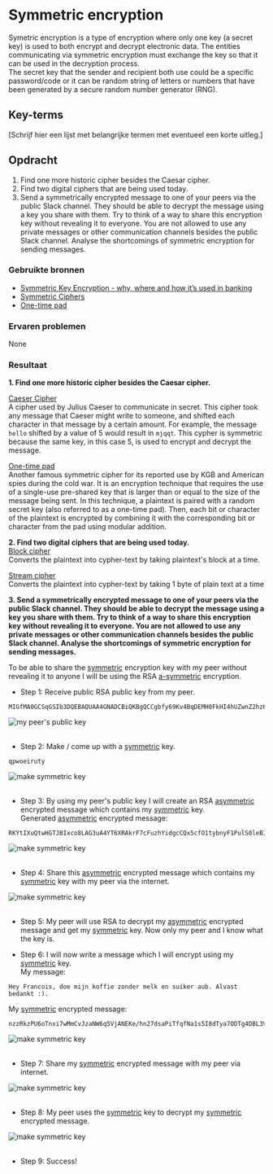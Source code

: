 # Symmetric encryption
Symetric encryption is a type of encryption where only one key (a secret key) is used to both encrypt and decrypt electronic data. The entities communicating via symmetric encryption must exchange the key so that it can be used in the decryption process.  
The secret key that the sender and recipient both use could be a specific password/code or it can be random string of letters or numbers that have been generated by a secure random number generator (RNG).

## Key-terms
[Schrijf hier een lijst met belangrijke termen met eventueel een korte uitleg.]

## Opdracht
1. Find one more historic cipher besides the Caesar cipher.
2. Find two digital ciphers that are being used today.
3. Send a symmetrically encrypted message to one of your peers via the public Slack channel. They should be able to decrypt the message using a key you share with them. Try to think of a way to share this encryption key without revealing it to everyone. You are not allowed to use any private messages or other communication channels besides the public Slack channel. Analyse the shortcomings of symmetric encryption for sending messages.

### Gebruikte bronnen
- [Symmetric Key Encryption - why, where and how it’s used in banking](https://www.cryptomathic.com/news-events/blog/symmetric-key-encryption-why-where-and-how-its-used-in-banking)
- [Symmetric Ciphers](https://brilliant.org/wiki/symmetric-ciphers/)
- [One-time pad](https://en.wikipedia.org/wiki/One-time_pad)

### Ervaren problemen
None

### Resultaat
**1. Find one more historic cipher besides the Caesar cipher.**


<ins>Caeser Cipher</ins>  
A cipher used by Julius Caeser to communicate in secret. This cipher took any message that Caeser might write to someone, and shifted each character in that message by a certain amount. For example, the message `hello` shifted by a value of 5 would result in `mjqqt`. This cypher is symmetric because the same key, in this case 5, is used to encrypt and decrypt the message.

<ins>One-time pad</ins>  
Another famous symmetric cipher for its reported use by KGB and American spies during the cold war. It is an encryption technique that requires the use of a single-use pre-shared key that is larger than or equal to the size of the message being sent. In this technique, a plaintext is paired with a random secret key (also referred to as a one-time pad). Then, each bit or character of the plaintext is encrypted by combining it with the corresponding bit or character from the pad using modular addition.

**2. Find two digital ciphers that are being used today.**  
<ins>Block cipher</ins>  
Converts the plaintext into cypher-text by taking plaintext's block at a time.

<ins>Stream cipher</ins>  
Converts the plaintext into cypher-text by taking 1 byte of plain text at a time

**3. Send a symmetrically encrypted message to one of your peers via the public Slack channel. They should be able to decrypt the message using a key you share with them. Try to think of a way to share this encryption key without revealing it to everyone. You are not allowed to use any private messages or other communication channels besides the public Slack channel. Analyse the shortcomings of symmetric encryption for sending messages.**  

To be able to share the <ins>symmetric</ins> encryption key with my peer without revealing it to anyone I will be using the RSA <ins>a-symmetric</ins> encryption.  

- Step 1: Receive public RSA public key from my peer.
```
MIGfMA0GCSqGSIb3DQEBAQUAA4GNADCBiQKBgQCCgbfy69Kv4BqDEMH0FkHI4hUZwnZ2hz6kKdeaz4Xv6gr4iWeckTHrzVRckOLPbhQYvt5IBweOeHXl6dSw2s7vAjnPc/DTrOD72UkhW6X685AeHCmozIf8DWU0GugH9FhGKOdY3AeYOty2IU9+XH1k3sUqwA8CBJXyxZQrcG9gKQIDAQAB
```
![my peer's public key](/03_Security/images/02_symmetric-encryption3-1.png)<br><br>

- Step 2: Make / come up with a <ins>symmetric</ins> key.
```
qpwoeiruty
```
![make symmetric key](/03_Security/images/02_symmetric-encryption3-2.png)<br><br>

- Step 3: By using my peer's public key I will create an RSA <ins>asymmetric</ins> encrypted message which contains my <ins>symmetric</ins> key.  
Generated <ins>asymmetric</ins> encrypted message:
```
RKYtIXuQtwHGTJBIxco8LAG3uA4YT6XRAkrF7cFuzhYidgcCQx5cfO1tybnyF1PulS0leBIfNNzfBgWRWEYpyRg8qIAoi6NzwvV9EGAyv4CwzrE+UCED8utRfAFbKGeIcII5eK+XJ0cD8r/8qlaEBkasrO00NWp8Bn7WtwQJhuo=
```
![make symmetric key](/03_Security/images/02_symmetric-encryption3-3.png)<br><br>

- Step 4: Share this <ins>asymmetric</ins> encrypted message which contains my <ins>symmetric</ins> key with my peer via the internet.

![make symmetric key](/03_Security/images/02_symmetric-encryption3-4.png)<br><br>

- Step 5: My peer will use RSA to decrypt my <ins>asymmetric</ins> encrypted message and get my <ins>symmetric</ins> key. Now only my peer and I know what the key is.

- Step 6: I will now write a message which I will encrypt using my <ins>symmetric</ins> key.  
My message:  
```
Hey Francois, doe mijn koffie zonder melk en suiker aub. Alvast bedankt :).
```
My <ins>symmetric</ins> encrypted message:  
```
nzzRkzPU6oTnxi7wMmCvJzaNW6q5VjANEKe/hn27dsaPiTfqfNa1s5I8dTya7ODTg4DBL3V59UWpgGPcZ25fZciKMlQsTk2XQZOPCSqFBWE=
```
![make symmetric key](/03_Security/images/02_symmetric-encryption3-5.png)<br><br>

- Step 7: Share my <ins>symmetric</ins> encrypted message with my peer via internet.

![make symmetric key](/03_Security/images/02_symmetric-encryption3-6.png)<br><br>

- Step 8: My peer uses the <ins>symmetric</ins> key to decrypt my <ins>symmetric</ins> encrypted message.

![make symmetric key](/03_Security/images/02_symmetric-encryption3-7.png)<br><br>

- Step 9: Success!